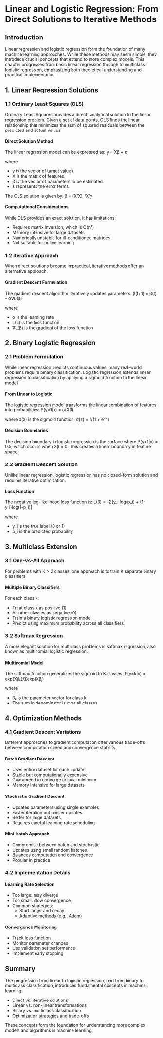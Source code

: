 # Linear and Logistic Regression: From Direct Solutions to Iterative Methods

## Introduction
Linear regression and logistic regression form the foundation of many machine learning approaches. While these methods may seem simple, they introduce crucial concepts that extend to more complex models. This chapter progresses from basic linear regression through to multiclass logistic regression, emphasizing both theoretical understanding and practical implementation.

## 1. Linear Regression Solutions

### 1.1 Ordinary Least Squares (OLS)
Ordinary Least Squares provides a direct, analytical solution to the linear regression problem. Given a set of data points, OLS finds the linear relationship that minimizes the sum of squared residuals between the predicted and actual values.

#### Direct Solution Method
The linear regression model can be expressed as:
y = Xβ + ε

where:
- y is the vector of target values
- X is the matrix of features
- β is the vector of parameters to be estimated
- ε represents the error terms

The OLS solution is given by:
β = (X'X)⁻¹X'y

#### Computational Considerations
While OLS provides an exact solution, it has limitations:
- Requires matrix inversion, which is O(n³)
- Memory intensive for large datasets
- Numerically unstable for ill-conditioned matrices
- Not suitable for online learning

### 1.2 Iterative Approach
When direct solutions become impractical, iterative methods offer an alternative approach.

#### Gradient Descent Formulation
The gradient descent algorithm iteratively updates parameters:
β(t+1) = β(t) - α∇L(β)

where:
- α is the learning rate
- L(β) is the loss function
- ∇L(β) is the gradient of the loss function

## 2. Binary Logistic Regression

### 2.1 Problem Formulation
While linear regression predicts continuous values, many real-world problems require binary classification. Logistic regression extends linear regression to classification by applying a sigmoid function to the linear model.

#### From Linear to Logistic
The logistic regression model transforms the linear combination of features into probabilities:
P(y=1|x) = σ(Xβ)

where σ(z) is the sigmoid function:
σ(z) = 1/(1 + e⁻ᶻ)

#### Decision Boundaries
The decision boundary in logistic regression is the surface where P(y=1|x) = 0.5, which occurs when Xβ = 0. This creates a linear boundary in feature space.

### 2.2 Gradient Descent Solution
Unlike linear regression, logistic regression has no closed-form solution and requires iterative optimization.

#### Loss Function
The negative log-likelihood loss function is:
L(β) = -Σ[y_i log(p_i) + (1-y_i)log(1-p_i)]

where:
- y_i is the true label (0 or 1)
- p_i is the predicted probability

## 3. Multiclass Extension

### 3.1 One-vs-All Approach
For problems with K > 2 classes, one approach is to train K separate binary classifiers.

#### Multiple Binary Classifiers
For each class k:
- Treat class k as positive (1)
- All other classes as negative (0)
- Train a binary logistic regression model
- Predict using maximum probability across all classifiers

### 3.2 Softmax Regression
A more elegant solution for multiclass problems is softmax regression, also known as multinomial logistic regression.

#### Multinomial Model
The softmax function generalizes the sigmoid to K classes:
P(y=k|x) = exp(Xβₖ)/Σexp(Xβⱼ)

where:
- βₖ is the parameter vector for class k
- The sum in denominator is over all classes

## 4. Optimization Methods

### 4.1 Gradient Descent Variations
Different approaches to gradient computation offer various trade-offs between computation speed and convergence stability.

#### Batch Gradient Descent
- Uses entire dataset for each update
- Stable but computationally expensive
- Guaranteed to converge to local minimum
- Memory intensive for large datasets

#### Stochastic Gradient Descent
- Updates parameters using single examples
- Faster iteration but noisier updates
- Better for large datasets
- Requires careful learning rate scheduling

#### Mini-batch Approach
- Compromise between batch and stochastic
- Updates using small random batches
- Balances computation and convergence
- Popular in practice

### 4.2 Implementation Details

#### Learning Rate Selection
- Too large: may diverge
- Too small: slow convergence
- Common strategies:
  * Start larger and decay
  * Adaptive methods (e.g., Adam)

#### Convergence Monitoring
- Track loss function
- Monitor parameter changes
- Use validation set performance
- Implement early stopping

## Summary
The progression from linear to logistic regression, and from binary to multiclass classification, introduces fundamental concepts in machine learning:
- Direct vs. iterative solutions
- Linear vs. non-linear transformations
- Binary vs. multiclass classification
- Optimization strategies and trade-offs

These concepts form the foundation for understanding more complex models and algorithms in machine learning. 